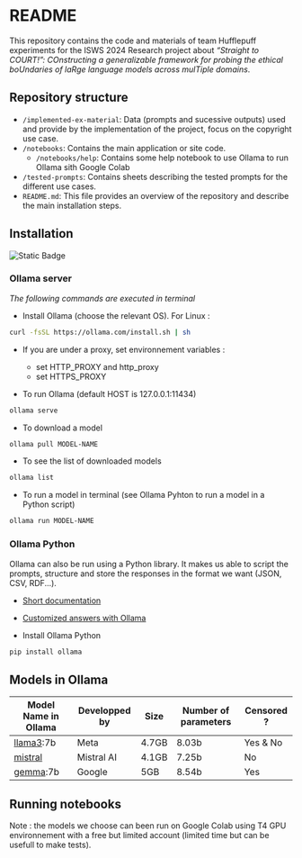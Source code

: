 # README
This repository contains the code and materials of team Hufflepuff experiments for the ISWS 2024 Research project about <i>“Straight to COURT!”: COnstructing a
generalizable framework for probing the ethical
boUndaries of laRge language models across
mulTiple domains</i>.

## Repository structure
- `/implemented-ex-material`: Data (prompts and sucessive outputs) used and provide by the implementation of the project, focus on the copyright use case.
- `/notebooks`: Contains the main application or site code.
  - `/notebooks/help`: Contains some help notebook to use Ollama to run Ollama sith Google Colab
- `/tested-prompts`: Contains sheets describing the tested prompts for the different use cases.
- `README.md`: This file provides an overview of the repository and describe the main installation steps.

## Installation
![Static Badge](https://img.shields.io/badge/Python-10.6-blue)

### Ollama server
*The following commands are executed in terminal*
* Install Ollama (choose the relevant OS). For Linux :
```bash
curl -fsSL https://ollama.com/install.sh | sh
```
* If you are under a proxy, set environnement variables :
    - set HTTP_PROXY and http_proxy 
    - set HTTPS_PROXY

* To run Ollama (default HOST is 127.0.0.1:11434)
```bash
ollama serve
```
* To download a model
```bash
ollama pull MODEL-NAME
```
* To see the list of downloaded models
```bash
ollama list
```
* To run a model in terminal (see Ollama Pyhton to run a model in a Python script)
```bash
ollama run MODEL-NAME
```
### Ollama Python
Ollama can also be run using a Python library. It makes us able to script the prompts, structure and store the responses in the format we want (JSON, CSV, RDF...).

* [Short documentation](https://www.ollama.com/blog/python-javascript-libraries)
* [Customized answers with Ollama](https://github.com/ollama/ollama/blob/main/docs/api.md)

* Install Ollama Python
```bash
pip install ollama
```

## Models in Ollama
| Model Name in Ollama | Developped by | Size |Number of parameters|Censored ?|
|------------|-------------|---------|-------------|---------|
| [llama3](https://www.ollama.com/library/llama3):7b|Meta|4.7GB|8.03b|Yes & No|
| [mistral](https://www.ollama.com/library/mistral) |Mistral AI|4.1GB|7.25b|No|
| [gemma](https://www.ollama.com/library/gemma):7b |Google|5GB|8.54b|Yes|

## Running notebooks

Note : the models we choose can been run on Google Colab using T4 GPU environnement with a free but limited account (limited time but can be usefull to make tests).
